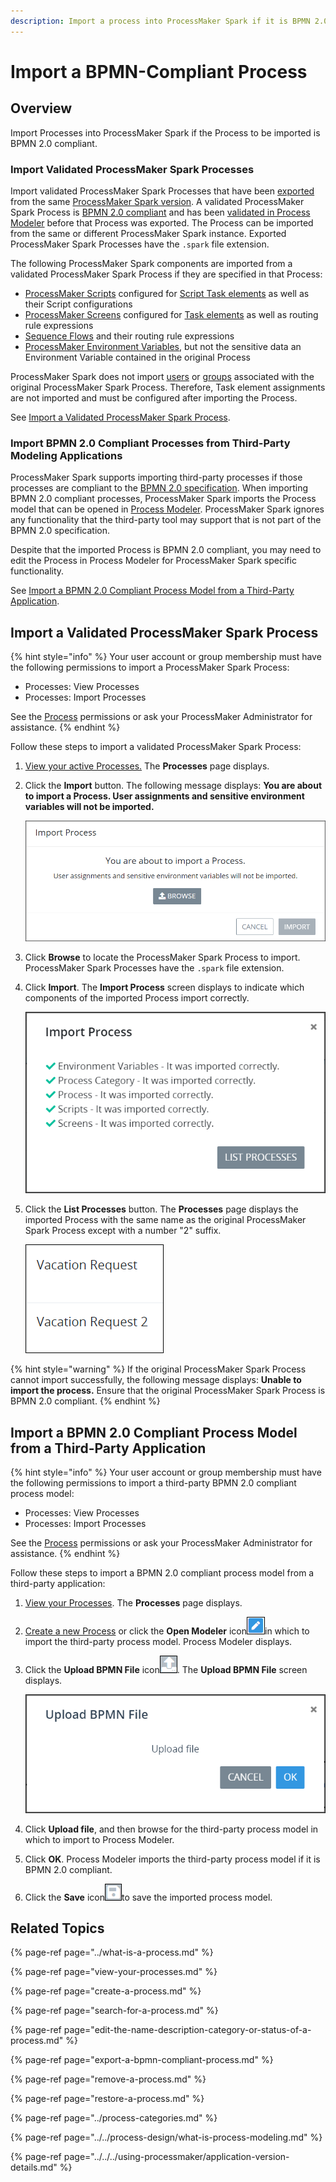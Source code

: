 ```yaml
---
description: Import a process into ProcessMaker Spark if it is BPMN 2.0 compliant.
---
```


# Import a BPMN-Compliant Process

## Overview

Import Processes into ProcessMaker Spark if the Process to be imported is BPMN 2.0 compliant.

### Import Validated ProcessMaker Spark Processes

Import validated ProcessMaker Spark Processes that have been [exported](export-a-bpmn-compliant-process.md) from the same [ProcessMaker Spark version](../../../using-processmaker/application-version-details.md#view-processmaker-version-information). A validated ProcessMaker Spark Process is [BPMN 2.0 compliant](https://www.omg.org/spec/BPMN/2.0/About-BPMN/) and has been [validated in Process Modeler](../../process-design/model-your-process/validate-bpmn-2.0-compliance.md) before that Process was exported. The Process can be imported from the same or different ProcessMaker Spark instance. Exported ProcessMaker Spark Processes have the `.spark` file extension.

The following ProcessMaker Spark components are imported from a validated ProcessMaker Spark Process if they are specified in that Process:

* [ProcessMaker Scripts](../../scripts/what-is-a-script.md) configured for [Script Task elements](../../process-design/model-your-process/add-and-configure-script-task-elements.md) as well as their Script configurations
* [ProcessMaker Screens](../../design-forms/what-is-a-form.md) configured for [Task elements](../../process-design/model-your-process/add-and-configure-task-elements.md) as well as routing rule expressions
* [Sequence Flows](../../process-design/model-your-process/the-quick-toolbar.md) and their routing rule expressions
* [ProcessMaker Environment Variables](../../environment-variable-management/what-is-an-environment-variable.md), but not the sensitive data an Environment Variable contained in the original Process

ProcessMaker Spark does not import [users](../../../processmaker-administration/add-users/what-is-a-user.md) or [groups](../../../processmaker-administration/assign-groups-to-users/what-is-a-group.md) associated with the original ProcessMaker Spark Process. Therefore, Task element assignments are not imported and must be configured after importing the Process.

See [Import a Validated ProcessMaker Spark Process](import-a-bpmn-compliant-process.md#import-a-validated-processmaker-spark-process).

### Import BPMN 2.0 Compliant Processes from Third-Party Modeling Applications

ProcessMaker Spark supports importing third-party processes if those processes are compliant to the [BPMN 2.0 specification](https://www.omg.org/spec/BPMN/2.0/About-BPMN/). When importing BPMN 2.0 compliant processes, ProcessMaker Spark imports the Process model that can be opened in [Process Modeler](../../process-design/what-is-process-modeling.md). ProcessMaker Spark ignores any functionality that the third-party tool may support that is not part of the BPMN 2.0 specification.

Despite that the imported Process is BPMN 2.0 compliant, you may need to edit the Process in Process Modeler for ProcessMaker Spark specific functionality.

See [Import a BPMN 2.0 Compliant Process Model from a Third-Party Application](import-a-bpmn-compliant-process.md#import-a-bpmn-2-0-compliant-process-model-from-a-third-party-application).

## Import a Validated ProcessMaker Spark Process

{% hint style="info" %}
Your user account or group membership must have the following permissions to import a ProcessMaker Spark Process:

* Processes: View Processes
* Processes: Import Processes

See the [Process](../../../processmaker-administration/permission-descriptions-for-users-and-groups.md#processes) permissions or ask your ProcessMaker Administrator for assistance.
{% endhint %}

Follow these steps to import a validated ProcessMaker Spark Process:

1. [View your active Processes.](./#view-your-processes) The **Processes** page displays.
2. Click the **Import** button. The following message displays: **You are about to import a Process. User assignments and sensitive environment variables will not be imported.**  

   ![](../../../.gitbook/assets/import-process-message-processes.png)

3. Click **Browse** to locate the ProcessMaker Spark Process to import. ProcessMaker Spark Processes have the `.spark` file extension.
4. Click **Import**. The **Import Process** screen displays to indicate which components of the imported Process import correctly.  

   ![](../../../.gitbook/assets/import-process-screen-processes.png)

5. Click the **List Processes** button. The **Processes** page displays the imported Process with the same name as the original ProcessMaker Spark Process except with a number "2" suffix.  

   ![](../../../.gitbook/assets/imported-process-with-name-of-source-process-processes.png)

{% hint style="warning" %}
If the original ProcessMaker Spark Process cannot import successfully, the following message displays: **Unable to import the process.** Ensure that the original ProcessMaker Spark Process is BPMN 2.0 compliant.
{% endhint %}

## Import a BPMN 2.0 Compliant Process Model from a Third-Party Application

{% hint style="info" %}
Your user account or group membership must have the following permissions to import a third-party BPMN 2.0 compliant process model:

* Processes: View Processes
* Processes: Import Processes

See the [Process](../../../processmaker-administration/permission-descriptions-for-users-and-groups.md#processes) permissions or ask your ProcessMaker Administrator for assistance.
{% endhint %}

Follow these steps to import a BPMN 2.0 compliant process model from a third-party application:

1. [View your Processes](https://processmaker.gitbook.io/processmaker-4-community/-LPblkrcFWowWJ6HZdhC/~/drafts/-LRhVZm0ddxDcGGdN5ZN/primary/designing-processes/viewing-processes/view-the-list-of-processes/view-your-processes#view-all-processes). The **Processes** page displays.
2. [Create a new Process](create-a-process.md) or click the **Open Modeler** icon![](../../../.gitbook/assets/open-modeler-edit-icon-processes-page-processes.png)in which to import the third-party process model. Process Modeler displays.
3. Click the **Upload BPMN File** icon![](../../../.gitbook/assets/import-bpmn-file-icon-process-modeler-processes.png). The **Upload BPMN File** screen displays.  

   ![](../../../.gitbook/assets/upload-pbmn-file-screen-process-modeler-processes.png)

4. Click **Upload file**, and then browse for the third-party process model in which to import to Process Modeler.
5. Click **OK**. Process Modeler imports the third-party process model if it is BPMN 2.0 compliant.
6. Click the **Save** icon![](../../../.gitbook/assets/save-icon-processes.png)to save the imported process model.

## Related Topics

{% page-ref page="../what-is-a-process.md" %}

{% page-ref page="view-your-processes.md" %}

{% page-ref page="create-a-process.md" %}

{% page-ref page="search-for-a-process.md" %}

{% page-ref page="edit-the-name-description-category-or-status-of-a-process.md" %}

{% page-ref page="export-a-bpmn-compliant-process.md" %}

{% page-ref page="remove-a-process.md" %}

{% page-ref page="restore-a-process.md" %}

{% page-ref page="../process-categories.md" %}

{% page-ref page="../../process-design/what-is-process-modeling.md" %}

{% page-ref page="../../../using-processmaker/application-version-details.md" %}

